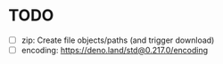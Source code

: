 # TODO
- [ ] zip: Create file objects/paths (and trigger download)
- [ ] encoding: https://deno.land/std@0.217.0/encoding
